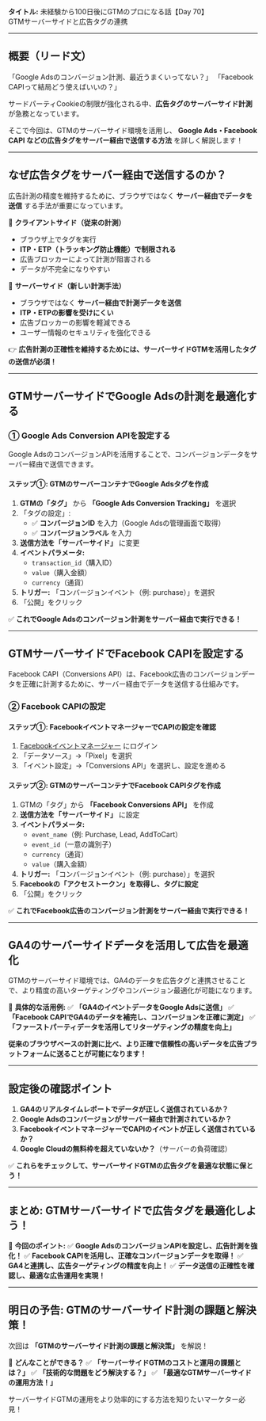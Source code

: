 **タイトル:**
未経験から100日後にGTMのプロになる話【Day 70】\
GTMサーバーサイドと広告タグの連携

---

## **概要（リード文）**

「Google Adsのコンバージョン計測、最近うまくいってない？」
「Facebook CAPIって結局どう使えばいいの？」

サードパーティCookieの制限が強化される中、**広告タグのサーバーサイド計測** が急務となっています。

そこで今回は、GTMのサーバーサイド環境を活用し、 **Google Ads・Facebook CAPI などの広告タグをサーバー経由で送信する方法** を詳しく解説します！

---

## **なぜ広告タグをサーバー経由で送信するのか？**

広告計測の精度を維持するために、ブラウザではなく **サーバー経由でデータを送信** する手法が重要になっています。

🔹 **クライアントサイド（従来の計測）**
- ブラウザ上でタグを実行
- **ITP・ETP（トラッキング防止機能）で制限される**
- 広告ブロッカーによって計測が阻害される
- データが不完全になりやすい

🔹 **サーバーサイド（新しい計測手法）**
- ブラウザではなく **サーバー経由で計測データを送信**
- **ITP・ETPの影響を受けにくい**
- 広告ブロッカーの影響を軽減できる
- ユーザー情報のセキュリティを強化できる

👉 **広告計測の正確性を維持するためには、サーバーサイドGTMを活用したタグの送信が必須！**

---

## **GTMサーバーサイドでGoogle Adsの計測を最適化する**

### **① Google Ads Conversion APIを設定する**

Google AdsのコンバージョンAPIを活用することで、コンバージョンデータをサーバー経由で送信できます。

#### **ステップ①: GTMのサーバーコンテナでGoogle Adsタグを作成**
1. **GTMの「タグ」** から **「Google Ads Conversion Tracking」** を選択
2. 「タグの設定」:
   - ✅ **コンバージョンID** を入力（Google Adsの管理画面で取得）
   - ✅ **コンバージョンラベル** を入力
3. **送信方法を「サーバーサイド」** に変更
4. **イベントパラメータ:**
   - `transaction_id`（購入ID）
   - `value`（購入金額）
   - `currency`（通貨）
5. **トリガー:** 「コンバージョンイベント（例: purchase）」を選択
6. 「公開」をクリック

✅ **これでGoogle Adsのコンバージョン計測をサーバー経由で実行できる！**

---

## **GTMサーバーサイドでFacebook CAPIを設定する**

Facebook CAPI（Conversions API）は、Facebook広告のコンバージョンデータを正確に計測するために、サーバー経由でデータを送信する仕組みです。

### **② Facebook CAPIの設定**

#### **ステップ①: FacebookイベントマネージャーでCAPIの設定を確認**
1. [Facebookイベントマネージャー](https://business.facebook.com/events_manager) にログイン
2. 「データソース」→「Pixel」を選択
3. 「イベント設定」→「Conversions API」を選択し、設定を進める

#### **ステップ②: GTMのサーバーコンテナでFacebook CAPIタグを作成**
1. GTMの「タグ」から **「Facebook Conversions API」** を作成
2. **送信方法を「サーバーサイド」** に設定
3. **イベントパラメータ:**
   - `event_name`（例: Purchase, Lead, AddToCart）
   - `event_id`（一意の識別子）
   - `currency`（通貨）
   - `value`（購入金額）
4. **トリガー:** 「コンバージョンイベント（例: purchase）」を選択
5. **Facebookの「アクセストークン」を取得し、タグに設定**
6. 「公開」をクリック

✅ **これでFacebook広告のコンバージョン計測をサーバー経由で実行できる！**

---

## **GA4のサーバーサイドデータを活用して広告を最適化**

GTMのサーバーサイド環境では、GA4のデータを広告タグと連携させることで、より精度の高いターゲティングやコンバージョン最適化が可能になります。

📌 **具体的な活用例:**
✅ **「GA4のイベントデータをGoogle Adsに送信」**
✅ **「Facebook CAPIでGA4のデータを補完し、コンバージョンを正確に測定」**
✅ **「ファーストパーティデータを活用してリターゲティングの精度を向上」**

**従来のブラウザベースの計測に比べ、より正確で信頼性の高いデータを広告プラットフォームに送ることが可能になります！**

---

## **設定後の確認ポイント**

1. **GA4のリアルタイムレポートでデータが正しく送信されているか？**
2. **Google Adsのコンバージョンがサーバー経由で計測されているか？**
3. **FacebookイベントマネージャーでCAPIのイベントが正しく送信されているか？**
4. **Google Cloudの無料枠を超えていないか？**（サーバーの負荷確認）

✅ **これらをチェックして、サーバーサイドGTMの広告タグを最適な状態に保とう！**

---

## **まとめ: GTMサーバーサイドで広告タグを最適化しよう！**

📌 **今回のポイント:**
✅ **Google AdsのコンバージョンAPIを設定し、広告計測を強化！**
✅ **Facebook CAPIを活用し、正確なコンバージョンデータを取得！**
✅ **GA4と連携し、広告ターゲティングの精度を向上！**
✅ **データ送信の正確性を確認し、最適な広告運用を実現！**

---

## **明日の予告: GTMのサーバーサイド計測の課題と解決策！**

次回は **「GTMのサーバーサイド計測の課題と解決策」** を解説！

📌 **どんなことができる？**
✅ **「サーバーサイドGTMのコストと運用の課題とは？」**
✅ **「技術的な問題をどう解決する？」**
✅ **「最適なGTMサーバーサイドの運用方法！」**

サーバーサイドGTMの運用をより効率的にする方法を知りたいマーケター必見！